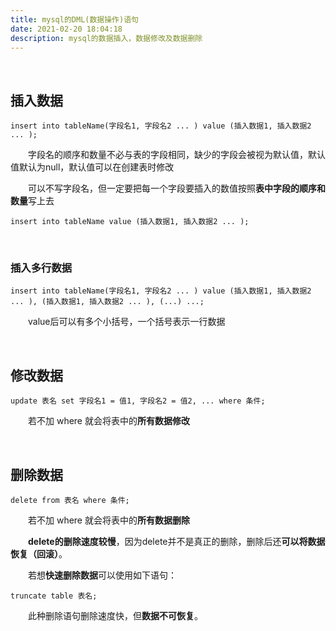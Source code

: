 ```yaml
---
title: mysql的DML(数据操作)语句
date: 2021-02-20 18:04:18
description: mysql的数据插入，数据修改及数据删除
---
```


&emsp;&emsp;

## 插入数据

```mysql
insert into tableName(字段名1, 字段名2 ... ) value (插入数据1, 插入数据2 ... );
```

&emsp;&emsp;字段名的顺序和数量不必与表的字段相同，缺少的字段会被视为默认值，默认值默认为null，默认值可以在创建表时修改

&emsp;&emsp;可以不写字段名，但一定要把每一个字段要插入的数值按照**表中字段的顺序和数量**写上去

```mysql
insert into tableName value (插入数据1, 插入数据2 ... );
```

&emsp;&emsp;

### 插入多行数据

```mysql
insert into tableName(字段名1, 字段名2 ... ) value (插入数据1, 插入数据2 ... ), (插入数据1, 插入数据2 ... ), (...) ...;
```

&emsp;&emsp;value后可以有多个小括号，一个括号表示一行数据

&emsp;&emsp;

## 修改数据

```mysql
update 表名 set 字段名1 = 值1, 字段名2 = 值2, ... where 条件; 
```

&emsp;&emsp;若不加 where 就会将表中的**所有数据修改**

&emsp;&emsp;

## 删除数据

```mysql
delete from 表名 where 条件;
```

&emsp;&emsp;若不加 where 就会将表中的**所有数据删除**

&emsp;&emsp;**delete的删除速度较慢**，因为delete并不是真正的删除，删除后还**可以将数据恢复（回滚）**。

&emsp;&emsp;若想**快速删除数据**可以使用如下语句：

```mysql
truncate table 表名;
```

&emsp;&emsp;此种删除语句删除速度快，但**数据不可恢复**。



